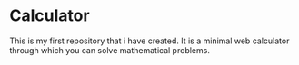 # Calculator
This is my first repository that i have created.
It is a minimal web calculator through which you can solve mathematical problems.
